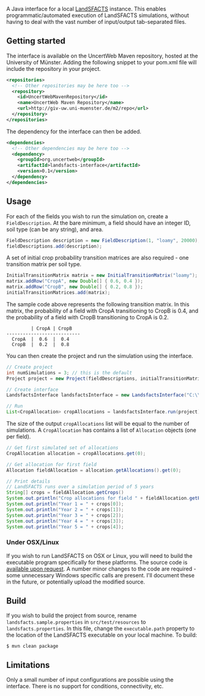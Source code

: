 A Java interface for a local [LandSFACTS](http://www.macaulay.ac.uk/LandSFACTS/) instance. This enables programmatic/automated execution of LandSFACTS simulations, without having to deal with the vast number of input/output tab-separated files.

## Getting started

The interface is available on the UncertWeb Maven repository, hosted at the University of Münster. Adding the following snippet to your pom.xml file will include the repository in your project.

```xml
<repositories>
  <!-- Other repositories may be here too -->
  <repository>
    <id>UncertWebMavenRepository</id>
    <name>UncertWeb Maven Repository</name>
    <url>http://giv-uw.uni-muenster.de/m2/repo</url>
  </repository>
</repositories>
```

The dependency for the interface can then be added.

```xml
<dependencies>
  <!-- Other dependencies may be here too -->
  <dependency>
    <groupId>org.uncertweb</groupId>
    <artifactId>landsfacts-interface</artifactId>
    <version>0.1</version>
  </dependency>
</dependencies>
```

## Usage

For each of the fields you wish to run the simulation on, create a `FieldDescription`. At the bare minimum, a field should have an integer ID, soil type (can be any string), and area.

```java
FieldDescription description = new FieldDescription(1, "loamy", 20000);
fieldDescriptions.add(description);
```

A set of initial crop probability transition matrices are also required - one transition matrix per soil type.

```java
InitialTransitionMatrix matrix = new InitialTransitionMatrix("loamy");
matrix.addRow("CropA", new Double[] { 0.6, 0.4 });
matrix.addRow("CropB", new Double[] { 0.2, 0.8 });
initialTransitionMatrices.add(matrix);
```

The sample code above represents the following transition matrix. In this matrix, the probability of a field with CropA transitioning to CropB is 0.4, and the probability of a field with CropB transitioning to CropA is 0.2.

```
         | CropA | CropB 
---------------------------
  CropA  |  0.6  |  0.4
  CropB  |  0.2  |  0.8
```

You can then create the project and run the simulation using the interface.

```java
// Create project
int numSimulations = 3; // this is the default
Project project = new Project(fieldDescriptions, initialTransitionMatrices, numSimulations);

// Create interface
LandsfactsInterface landsfactsInterface = new LandsfactsInterface("C:\\path\\to\\landsfacts\\CropAllocation.exe");

// Run
List<CropAllocation> cropAllocations = landsfactsInterface.run(project);
```

The size of the output `cropAllocations` list will be equal to the number of simulations. A `CropAllocation` has contains a list of `Allocation` objects (one per field).

```java
// Get first simulated set of allocations
CropAllocation allocation = cropAllocations.get(0);

// Get allocation for first field
Allocation fieldAllocation = allocation.getAllocations().get(0);

// Print details
// LandSFACTS runs over a simulation period of 5 years
String[] crops = fieldAllocation.getCrops()
System.out.println("Crop allocations for field " + fieldAllocation.getFieldID());
System.out.println("Year 1 = " + crops[0]);
System.out.println("Year 2 = " + crops[1]);
System.out.println("Year 3 = " + crops[2]);
System.out.println("Year 4 = " + crops[3]);
System.out.println("Year 5 = " + crops[4]);
```

### Under OSX/Linux

If you wish to run LandSFACTS on OSX or Linux, you will need to build the executable program specifically for these platforms. The source code is [available upon request](http://www.macaulay.ac.uk/LandSFACTS/download.php). A number minor changes to the code are required - some unnecessary Windows specific calls are present. I'll document these in the future, or potentially upload the modified source.

## Build

If you wish to build the project from source, rename `landsfacts.sample.properties` in `src/test/resources` to `landsfacts.properties`. In this file, change the `executable.path` property to the location of the LandSFACTS executable on your local machine. To build:

```console
$ mvn clean package
```

## Limitations

Only a small number of input configurations are possible using the interface. There is no support for conditions, connectivity, etc.
